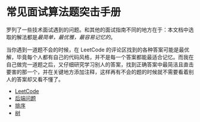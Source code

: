 # 常见面试算法题突击手册

罗列了一些技术面试遇到的问题。和其他的面试指南不同的地方在于：本文档中选取的解法都是*最简单，最优雅，最容易记忆的*。

当你遇到一道题不会的时候，在 LeetCode 的评论区找到的各种答案可能是最优解，毕竟每个人都有自己的代码风格，并不是每一个答案都能最适合记忆。而我在自己做完一道题之后，又仔细研究学习别人的答案，找到正确答案中最简洁且直击要害的那一个，并在关键地方添加注释，这样再有不会的题的时候就不需要看着别人的答案却又看不懂了。


* [LeetCode](leetcode.md)
* [后端问题](backend.md)
* [排序](sorting.md)
* [树](tree.md)



